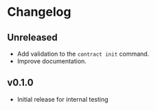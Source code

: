 # Changelog

## Unreleased
 - Add validation to the `contract init` command.
 - Improve documentation.

## v0.1.0

 - Initial release for internal testing
